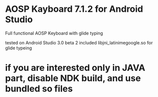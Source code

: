 # AOSP Kayboard 7.1.2 for Android Studio
Full functional AOSP Keyboard with glide typing

tested on Android Studio 3.0 beta 2
included libjni_latinimegoogle.so for glide typeing


# if you are interested only in JAVA part, disable NDK build, and use bundled so files
